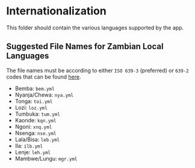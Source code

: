 # Internationalization

This folder should contain the various languages supported by the app.

## Suggested File Names for Zambian Local Languages

The file names must be according to either `ISO 639-3` (preferred) or `639-2` codes that can be found [here](https://iso639-3.sil.org/code_tables/639/data).  

- Bemba: `bem.yml`
- Nyanja/Chewa: `nya.yml`
- Tonga: `toi.yml`
- Lozi: `loz.yml`
- Tumbuka: `tum.yml`
- Kaonde: `kqn.yml`
- Ngoni: `xnq.yml`
- Nsenga: `nse.yml`
- Lala/Bisa: `leb.yml`
- Ila: `ilb.yml`
- Lenje: `leh.yml`
- Mambwe/Lungu: `mgr.yml`
